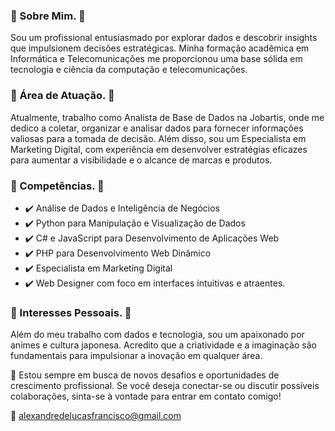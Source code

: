 
### 🔹 Sobre Mim. 🔹
Sou um profissional entusiasmado por explorar dados e descobrir insights que impulsionem decisões estratégicas. Minha formação acadêmica em Informática e Telecomunicações me proporcionou uma base sólida em tecnologia e ciência da computação e telecomunicações.

### 🔹 Área de Atuação. 🔹
Atualmente, trabalho como Analista de Base de Dados na Jobartis, onde me dedico a coletar, organizar e analisar dados para fornecer informações valiosas para a tomada de decisão. Além disso, sou um Especialista em Marketing Digital, com experiência em desenvolver estratégias eficazes para aumentar a visibilidade e o alcance de marcas e produtos.

### 🔹 Competências. 🔹
* ✔️ Análise de Dados e Inteligência de Negócios
* ✔️ Python para Manipulação e Visualização de Dados
* ✔️ C# e JavaScript para Desenvolvimento de Aplicações Web
* ✔️ PHP para Desenvolvimento Web Dinâmico
* ✔️ Especialista em Marketing Digital
* ✔️ Web Designer com foco em interfaces intuitivas e atraentes.

### 🔹 Interesses Pessoais. 🔹
Além do meu trabalho com dados e tecnologia, sou um apaixonado por animes e cultura japonesa. Acredito que a criatividade e a imaginação são fundamentais para impulsionar a inovação em qualquer área.

🚀 Estou sempre em busca de novos desafios e oportunidades de crescimento profissional. Se você deseja conectar-se ou discutir possíveis colaborações, sinta-se à vontade para entrar em contato comigo!

📧 alexandredelucasfrancisco@gmail.com

